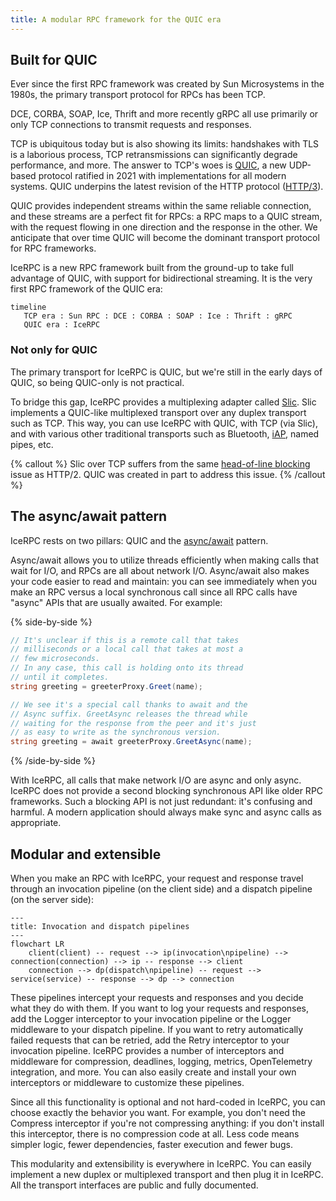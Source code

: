 ```yaml
---
title: A modular RPC framework for the QUIC era
---
```


## Built for QUIC

Ever since the first RPC framework was created by Sun Microsystems in the 1980s, the primary transport protocol for RPCs
has been TCP.

DCE, CORBA, SOAP, Ice, Thrift and more recently gRPC all use primarily or only TCP connections to transmit requests and
responses.

TCP is ubiquitous today but is also showing its limits: handshakes with TLS is a laborious process, TCP retransmissions
can significantly degrade performance, and more. The answer to TCP's woes is [QUIC][quic], a new UDP-based protocol
ratified in 2021 with implementations for all modern systems. QUIC underpins the latest revision of the HTTP protocol
([HTTP/3][http3]).

QUIC provides independent streams within the same reliable connection, and these streams are a perfect fit for RPCs:
a RPC maps to a QUIC stream, with the request flowing in one direction and the response in the other. We anticipate that
over time QUIC will become the dominant transport protocol for RPC frameworks.

IceRPC is a new RPC framework built from the ground-up to take full advantage of QUIC, with support for bidirectional
streaming. It is the very first RPC framework of the QUIC era:

```mermaid
timeline
   TCP era : Sun RPC : DCE : CORBA : SOAP : Ice : Thrift : gRPC
   QUIC era : IceRPC
```

### Not only for QUIC

The primary transport for IceRPC is QUIC, but we're still in the early days of QUIC, so being QUIC-only is not
practical.

To bridge this gap, IceRPC provides a multiplexing adapter called [Slic][slic]. Slic implements a QUIC-like multiplexed
transport over any duplex transport such as TCP. This way, you can use IceRPC with QUIC, with TCP (via Slic), and with
various other traditional transports such as Bluetooth, [iAP][iap], named pipes, etc.

{% callout %}
Slic over TCP suffers from the same [head-of-line blocking][hol] issue as HTTP/2. QUIC was created in part to address
this issue.
{% /callout %}

## The async/await pattern

IceRPC rests on two pillars: QUIC and the [async/await][async-await] pattern.

Async/await allows you to utilize threads efficiently when making calls that wait for I/O, and RPCs are all about
network I/O. Async/await also makes your code easier to read and maintain: you can see immediately when you make an RPC
versus a local synchronous call since all RPC calls have "async" APIs that are usually awaited. For example:

{% side-by-side %}
```csharp {% title="C# - Synchronous RPC (old style)" %}
// It's unclear if this is a remote call that takes
// milliseconds or a local call that takes at most a
// few microseconds.
// In any case, this call is holding onto its thread
// until it completes.
string greeting = greeterProxy.Greet(name);
```

```csharp {% title="C# - Asynchronous RPC (modern style)" %}
// We see it's a special call thanks to await and the
// Async suffix. GreetAsync releases the thread while
// waiting for the response from the peer and it's just
// as easy to write as the synchronous version.
string greeting = await greeterProxy.GreetAsync(name);
```
{% /side-by-side %}

With IceRPC, all calls that make network I/O are async and only async. IceRPC does not provide a second blocking
synchronous API like older RPC frameworks. Such a blocking API is not just redundant: it's confusing and harmful. A
modern application should always make sync and async calls as appropriate.

## Modular and extensible

When you make an RPC with IceRPC, your request and response travel through an invocation pipeline (on the client side)
and a dispatch pipeline (on the server side):

```mermaid
---
title: Invocation and dispatch pipelines
---
flowchart LR
    client(client) -- request --> ip(invocation\npipeline) --> connection(connection) --> ip -- response --> client
    connection --> dp(dispatch\npipeline) -- request --> service(service) -- response --> dp --> connection
```

These pipelines intercept your requests and responses and you decide what they do with them. If you want to log your
requests and responses, add the Logger interceptor to your invocation pipeline or the Logger middleware to your
dispatch pipeline. If you want to retry automatically failed requests that can be retried, add the Retry interceptor to
your invocation pipeline. IceRPC provides a number of interceptors and middleware for compression, deadlines, logging,
metrics, OpenTelemetry integration, and more. You can also easily create and install your own interceptors or middleware
to customize these pipelines.

Since all this functionality is optional and not hard-coded in IceRPC, you can choose exactly the behavior you want. For
example, you don't need the Compress interceptor if you're not compressing anything: if you don't install this
interceptor, there is no compression code at all. Less code means simpler logic, fewer dependencies, faster execution
and fewer bugs.

This modularity and extensibility is everywhere in IceRPC. You can easily implement a new duplex or multiplexed
transport and then plug it in IceRPC. All the transport interfaces are public and fully documented.

[async-await]: https://en.wikipedia.org/wiki/Async/await
[hol]: https://en.wikipedia.org/wiki/Head-of-line_blocking
[http3]: https://en.wikipedia.org/wiki/HTTP/3
[iap]: https://en.wikipedia.org/wiki/List_of_Bluetooth_profiles#iPod_Accessory_Protocol_(iAP)
[quic]: https://en.wikipedia.org/wiki/QUIC
[slic]: TODO

